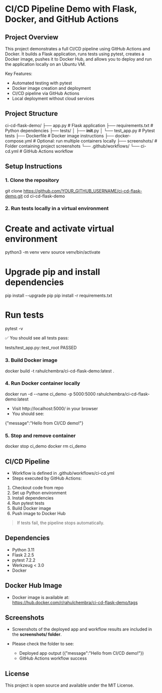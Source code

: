 # CI/CD Pipeline Demo with Flask, Docker, and GitHub Actions

## Project Overview

This project demonstrates a full CI/CD pipeline using GitHub Actions and Docker. It builds a Flask application, runs tests using pytest, creates a Docker image, pushes it to Docker Hub, and allows you to deploy and run the application locally on an Ubuntu VM.  

Key Features:

- Automated testing with pytest  
- Docker image creation and deployment  
- CI/CD pipeline via GitHub Actions  
- Local deployment without cloud services  

## Project Structure

ci-cd-flask-demo/
├── app.py                  # Flask application
├── requirements.txt        # Python dependencies
├── tests/
│   ├── __init__.py
│   └── test_app.py         # Pytest tests
├── Dockerfile              # Docker image instructions
├── docker-compose.yml      # Optional: run multiple containers locally
├── screenshots/            # Folder containing project screenshots
└── .github/workflows/
    └── ci-cd.yml           # GitHub Actions workflow

## Setup Instructions

### 1. Clone the repository

git clone https://github.com/YOUR_GITHUB_USERNAME/ci-cd-flask-demo.git
cd ci-cd-flask-demo

### 2. Run tests locally in a virtual environment

# Create and activate virtual environment
python3 -m venv venv
source venv/bin/activate

# Upgrade pip and install dependencies
pip install --upgrade pip
pip install -r requirements.txt

# Run tests
pytest -v

✅ You should see all tests pass:

tests/test_app.py::test_root PASSED

### 3. Build Docker image

docker build -t rahulchembra/ci-cd-flask-demo:latest .

### 4. Run Docker container locally

docker run -d --name ci_demo -p 5000:5000 rahulchembra/ci-cd-flask-demo:latest

- Visit http://localhost:5000/ in your browser 
- You should see:

{"message":"Hello from CI/CD demo!"}

### 5. Stop and remove container

docker stop ci_demo
docker rm ci_demo

## CI/CD Pipeline

- Workflow is defined in .github/workflows/ci-cd.yml  
- Steps executed by GitHub Actions:

1. Checkout code from repo  
2. Set up Python environment  
3. Install dependencies  
4. Run pytest tests  
5. Build Docker image  
6. Push image to Docker Hub  

> If tests fail, the pipeline stops automatically.  

## Dependencies

- Python 3.11  
- Flask 2.2.5  
- pytest 7.2.2  
- Werkzeug < 3.0  
- Docker  

## Docker Hub Image

- Docker image is available at:  
https://hub.docker.com/r/rahulchembra/ci-cd-flask-demo/tags

## Screenshots

- Screenshots of the deployed app and workflow results are included in the **screenshots/ folder**.  
- Please check the folder to see:

  - Deployed app output ({"message":"Hello from CI/CD demo!"})  
  - GitHub Actions workflow success  

## License

This project is open source and available under the MIT License.
